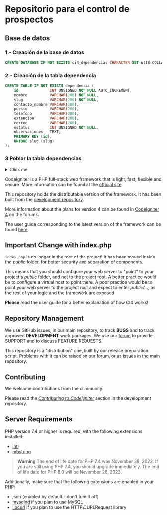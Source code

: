 Repositorio para el control de prospectos
===

Base de datos
---

### 1.- Creación de la base de datos

``` sql
CREATE DATABASE IF NOT EXISTS ci4_dependencias CHARACTER SET utf8 COLLATE utf8_general_ci;
```

### 2.- Creación de la tabla dependencia

``` sql
CREATE TABLE IF NOT EXISTS dependencia (
    id              INT UNSIGNED NOT NULL AUTO_INCREMENT,
    nombre          VARCHAR(200) NOT NULL,
    slug            VARCHAR(200) NOT NULL,
    contacto_nombre VARCHAR(200),
    puesto          VARCHAR(200),
    telefono        VARCHAR(200),
    extencion       VARCHAR(200),
    correo          VARCHAR(200),
    estatus         INT UNSIGNED NOT NULL,
    obcervaciones   TEXT,
    PRIMARY KEY (id),
    UNIQUE slug (slug)
);
```

### 3 Poblar la tabla dependencias

<details>
  <summary>Click me</summary>
  
  ### datos
``` sql
INSERT INTO dependencias VALUES
(1,'Elvis sighted','elvis-sighted','Elvis was sighted at the Podunk internet cafe. It looked like he was writing a CodeIgniter app.'),
(2,'Say it isn\'t so!','say-it-isnt-so','Scientists conclude that some programmers have a sense of humor.'),
(3,'Caffeination, Yes!','caffeination-yes','World\'s largest coffee shop open onsite nested coffee shop for staff only.');
```
</details>

CodeIgniter is a PHP full-stack web framework that is light, fast, flexible and secure.
More information can be found at the [official site](https://codeigniter.com).

This repository holds the distributable version of the framework.
It has been built from the
[development repository](https://github.com/codeigniter4/CodeIgniter4).

More information about the plans for version 4 can be found in [CodeIgniter 4](https://forum.codeigniter.com/forumdisplay.php?fid=28) on the forums.

The user guide corresponding to the latest version of the framework can be found
[here](https://codeigniter4.github.io/userguide/).

## Important Change with index.php

`index.php` is no longer in the root of the project! It has been moved inside the *public* folder,
for better security and separation of components.

This means that you should configure your web server to "point" to your project's *public* folder, and
not to the project root. A better practice would be to configure a virtual host to point there. A poor practice would be to point your web server to the project root and expect to enter *public/...*, as the rest of your logic and the
framework are exposed.

**Please** read the user guide for a better explanation of how CI4 works!

## Repository Management

We use GitHub issues, in our main repository, to track **BUGS** and to track approved **DEVELOPMENT** work packages.
We use our [forum](http://forum.codeigniter.com) to provide SUPPORT and to discuss
FEATURE REQUESTS.

This repository is a "distribution" one, built by our release preparation script.
Problems with it can be raised on our forum, or as issues in the main repository.

## Contributing

We welcome contributions from the community.

Please read the [*Contributing to CodeIgniter*](https://github.com/codeigniter4/CodeIgniter4/blob/develop/CONTRIBUTING.md) section in the development repository.

## Server Requirements

PHP version 7.4 or higher is required, with the following extensions installed:

- [intl](http://php.net/manual/en/intl.requirements.php)
- [mbstring](http://php.net/manual/en/mbstring.installation.php)

> **Warning**
> The end of life date for PHP 7.4 was November 28, 2022. If you are
> still using PHP 7.4, you should upgrade immediately. The end of life date
> for PHP 8.0 will be November 26, 2023.

Additionally, make sure that the following extensions are enabled in your PHP:

- json (enabled by default - don't turn it off)
- [mysqlnd](http://php.net/manual/en/mysqlnd.install.php) if you plan to use MySQL
- [libcurl](http://php.net/manual/en/curl.requirements.php) if you plan to use the HTTP\CURLRequest library
